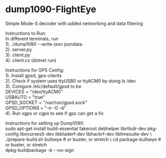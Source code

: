 # dump1090-FlightEye
Simple Mode-S decoder with added networking and data filtering

Instructions to Run: \
In different terminals, run \
1). ./dump1090 --write-json jsondata \
2). server.py \
3). client.py \
4). client.cs (dotnet run) 

Instructions for GPS Config: \
1). Install gpsd, gps-clients \
2). Check if system uses ttyUSB0 or ttyACM0 by doing ls /dev \
3). Conigure /etc/default/gpsd to be \
DEVICES = "/dev/ttyACM0" \
USBAUTO = "true" \
GPSD_SOCKET = "/var/run/gpsd.sock" \
GPSD_OPTIONS = "-n -G -b" \
4). Run xgps or cgps to see if gps can get a fix 

Instructions for setting up Dump1090: \
sudo apt-get install build-essential fakeroot debhelper librtlsdr-dev pkg-config libncurses5-dev libbladerf-dev libhackrf-dev liblimesuite-dev  \ 
./prepare-build.sh bullseye    # or buster, or stretch \ 
cd package-bullseye            # or buster, or stretch \
dpkg-buildpackage -b --no-sign 


